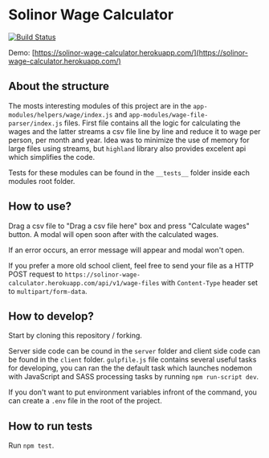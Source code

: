 # Solinor Wage Calculator

[![Build Status](https://travis-ci.org/Kaltsoon/solinor-wage-calculator.svg?branch=master)](https://travis-ci.org/Kaltsoon/solinor-wage-calculator)

Demo: [https://solinor-wage-calculator.herokuapp.com/](https://solinor-wage-calculator.herokuapp.com/)

## About the structure

The mosts interesting modules of this project are in the `app-modules/helpers/wage/index.js` and `app-modules/wage-file-parser/index.js` files. First file contains all the logic for calculating the wages and the latter streams a csv file line by line and reduce it to wage per person, per month and year. Idea was to minimize the use of memory for large files using streams, but `highland` library also provides excelent api which simplifies the code. 

Tests for these modules can be found in the `__tests__` folder inside each modules root folder. 

## How to use?

Drag a csv file to "Drag a csv file here" box and press "Calculate wages" button. A modal will open soon after with the calculated wages. 

If an error occurs, an error message will appear and modal won't open.

If you prefer a more old school client, feel free to send your file as a HTTP POST request to `https://solinor-wage-calculator.herokuapp.com/api/v1/wage-files` with `Content-Type` header set to `multipart/form-data`.

## How to develop?

Start by cloning this repository / forking.

Server side code can be cound in the `server` folder and client side code can be found in the `client` folder. `gulpfile.js` file contains several useful tasks for developing, you can ran the the default task which launches nodemon with JavaScript and SASS processing tasks by running `npm run-script dev`.

If you don't want to put environment variables infront of the command, you can create a `.env` file in the root of the project.

## How to run tests

Run `npm test`.
